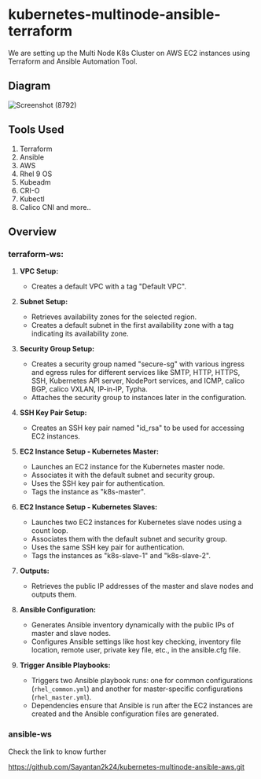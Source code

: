 # kubernetes-multinode-ansible-terraform
We are setting up the Multi Node K8s Cluster on AWS EC2 instances using Terraform and Ansible Automation Tool.

## Diagram
![Screenshot (8792)](https://github.com/Sayantan2k24/kubernetes-multinode-ansible-terraform/assets/90416470/77d5fe63-2635-41f3-9c7a-a87efc813de6)

## Tools Used
1. Terraform
2. Ansible
3. AWS
4. Rhel 9 OS
5. Kubeadm
6. CRI-O 
7. Kubectl
8. Calico CNI
and more..
   
## Overview
### terraform-ws:

1. **VPC Setup:**
   - Creates a default VPC with a tag "Default VPC".

2. **Subnet Setup:**
   - Retrieves availability zones for the selected region.
   - Creates a default subnet in the first availability zone with a tag indicating its availability zone.

3. **Security Group Setup:**
   - Creates a security group named "secure-sg" with various ingress and egress rules for different services like SMTP, HTTP, HTTPS, SSH, Kubernetes API server, NodePort services, and ICMP, calico BGP, calico VXLAN, IP-in-IP, Typha.
   - Attaches the security group to instances later in the configuration.

4. **SSH Key Pair Setup:**
   - Creates an SSH key pair named "id_rsa" to be used for accessing EC2 instances.

5. **EC2 Instance Setup - Kubernetes Master:**
   - Launches an EC2 instance for the Kubernetes master node.
   - Associates it with the default subnet and security group.
   - Uses the SSH key pair for authentication.
   - Tags the instance as "k8s-master".

6. **EC2 Instance Setup - Kubernetes Slaves:**
   - Launches two EC2 instances for Kubernetes slave nodes using a count loop.
   - Associates them with the default subnet and security group.
   - Uses the same SSH key pair for authentication.
   - Tags the instances as "k8s-slave-1" and "k8s-slave-2".

7. **Outputs:**
   - Retrieves the public IP addresses of the master and slave nodes and outputs them.

8. **Ansible Configuration:**
   - Generates Ansible inventory dynamically with the public IPs of master and slave nodes.
   - Configures Ansible settings like host key checking, inventory file location, remote user, private key file, etc., in the ansible.cfg file.

9. **Trigger Ansible Playbooks:**
   - Triggers two Ansible playbook runs: one for common configurations (`rhel_common.yml`) and another for master-specific configurations (`rhel_master.yml`).
   - Dependencies ensure that Ansible is run after the EC2 instances are created and the Ansible configuration files are generated.

### ansible-ws
Check the link to know further

https://github.com/Sayantan2k24/kubernetes-multinode-ansible-aws.git
